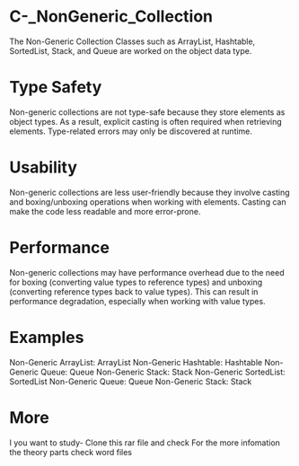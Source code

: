 # C-_NonGeneric_Collection
The Non-Generic Collection Classes such as ArrayList, Hashtable, SortedList, Stack, and Queue are worked on the object data type.


# Type Safety

Non-generic collections are not type-safe because they store elements as object types. As a result, explicit casting is often required when retrieving elements.
Type-related errors may only be discovered at runtime.

# Usability

Non-generic collections are less user-friendly because they involve casting and boxing/unboxing operations when working with elements.
Casting can make the code less readable and more error-prone.

# Performance

Non-generic collections may have performance overhead due to the need for boxing (converting value types to reference types) and unboxing (converting reference types back to value types).
This can result in performance degradation, especially when working with value types.

# Examples

Non-Generic ArrayList: ArrayList
Non-Generic Hashtable: Hashtable
Non-Generic Queue: Queue
Non-Generic Stack: Stack
Non-Generic SortedList: SortedList
Non-Generic Queue: Queue
Non-Generic Stack: Stack

# More
I you want to study- Clone this rar file and check
For the more infomation the theory parts check word files 

